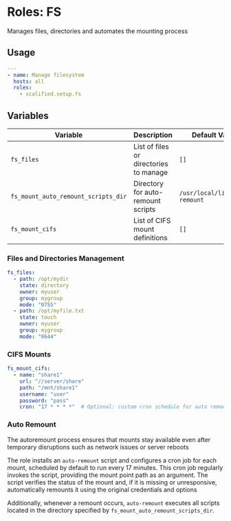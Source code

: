 # Roles: FS

Manages files, directories and automates the mounting process

## Usage

```yaml
---
- name: Manage filesystem
  hosts: all
  roles:
    - scalified.setup.fs
```

## Variables

| Variable                            | Description                            | Default Value                 |
| ------------------------------------| -------------------------------------- | ----------------------------- |
| `fs_files`                          | List of files or directories to manage | `[]`                          |
| `fs_mount_auto_remount_scripts_dir` | Directory for auto-remount scripts     | `/usr/local/lib/auto-remount` |
| `fs_mount_cifs`                     | List of CIFS mount definitions         | `[]`                          |

### Files and Directories Management

```yaml
fs_files:
  - path: /opt/mydir
    state: directory
    owner: myuser
    group: mygroup
    mode: "0755"
  - path: /opt/myfile.txt
    state: touch
    owner: myuser
    group: mygroup
    mode: "0644"
```

### CIFS Mounts

```yaml
fs_mount_cifs:
  - name: "share1"
    url: "//server/share"
    path: "/mnt/share1"
    username: "user"
    password: "pass"
    cron: "17 * * * *"  # Optional: custom cron schedule for auto remount
```

### Auto Remount

The autoremount process ensures that mounts stay available even after temporary disruptions such as network issues or server reboots

The role installs an `auto-remount` script and configures a cron job for each mount, scheduled by default to run every 17 minutes. This cron job regularly invokes the script, providing the mount point path as an argument. The script verifies the status of the mount and, if it is missing or unresponsive, automatically remounts it using the original credentials and options

Additionally, whenever a remount occurs, `auto-remount` executes all scripts located in the directory specified by `fs_mount_auto_remount_scripts_dir`.
